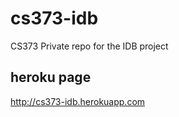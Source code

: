 cs373-idb
=========

CS373 Private repo for the IDB project


heroku page
---
<a href="cs373-mythos.herokuapp.com/">http://cs373-idb.herokuapp.com</a>
